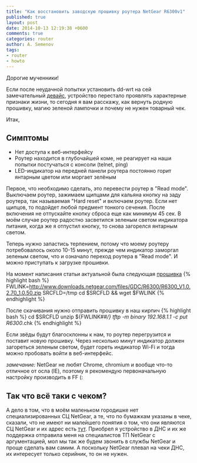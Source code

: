 ```yaml
---
title: "Как восстановить заводскую прошивку роутера NetGear R6300v1"
published: true
layout: post
date: 2014-10-13 12:19:38 +0600
comments: true
categories: router
author: A. Semenov
tags: 
- router
- howto
---
```


Дорогие мученники!

Если после неудачной попытки установить dd-wrt на сей замечательный [девайс][l01],
устройство перестало проявлять характерные признаки жизни, то сегодня я вам расскажу, как вернуть 
родную прошивку, магию зеленой лампочки и почему не нужен товарный чек. 

<!--more-->

Итак,

## Симптомы
+ Нет доступа к веб-интерфейсу
+ Роутер находится в глубочайшей коме, не реагирует на наши попытки постучаться с консоли (telnet, ping) 
+ LED-индикатор на передней панели роутера постоянно горит янтарным цветом или моргает зелёным

Первое, что необходимо сделать, это перевести роутер в "Read mode". 
Выключаем роутер, зажимаем щипцами для кальяна кнопку на заду роутера, так называемая "Hard reset" и включаем роутер.
Если нет щипцов, то подойдет любой предмент тонкого сечения. После включения не отпускайте кнопку сброса еще как минимум 45 сек.
В моём случае роутер радостно засветился зеленым светом индикатора питания, когда же я отпустил кнопку, то снова загорелся
янтарным светом.

Теперь нужно запастись терпением, потому что моему роутеру потребовалось около 10-15 минут, прежде чем индикатор заморгал зеленым светом,
что и означало переход роутера в "Read mode". И можно приступать к загрузке прошивки. 

На момент написания статьи актуальной была следующая [прошивка][l02]
{% highlight bash %}
FWLINK=http://www.downloads.netgear.com/files/GDC/R6300/R6300_V1.0.2.70_1.0.50.zip
SRCFLD=/tmp
cd $SRCFLD && wget $FWLINK
{% endhighlight %}

После скачивания нужно отправить прошивку в наш кирпич
{% highlight bash %}
cd $SRCFLD
unzip ${FWLINK##*/}
tftp -m binary 192.168.1.1 -c put R6300*.chk
{% endhighlight %}

Если звёды будут благосклонны к нам, то роутер перегрузится и поставит новую прошивку. 
Через несколько минут индикатор должен загореться зеленым светом, будет гореть индикатор Wi-Fi и 
тогда можно пробовать войти в веб-интерфейс.

_замечание:_ NetGear не любят Chrome, chromium и вообще что-то отличное от осла (IE), 
поэтому я рекомендую первоначальную настройку производить в FF (:

## Так что всё таки с чеком?

А дело в том, что в моём маленьком городишке нет специализированных СЦ NetGear, а те, что по бумажкам указаны в чеке,
сказали, что не имеют ни малейшего понятия о том, что они являются СЦ NetGear и их адрес есть [тут][l03].
Приобрел я устройство в ДНС и их же поддержка отправила меня на специалистов ТП NetGear с аргументацией, мол мы
так же будем звонить в службы NetGear и проще сделать вам самим. А поскольку NetGear плевал на чеки ДНС, их интересует только серийник, 
то он не нужен.

[l01]: http://support.netgear.ru/product/R6300v1
[l02]: http://www.downloads.netgear.com/files/GDC/R6300/R6300_V1.0.2.70_1.0.50.zip
[l03]: http://netgear.ru/support/servicecenter/
